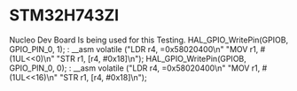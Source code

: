 # STM32H743ZI
Nucleo Dev Board Is being used for this Testing.
HAL_GPIO_WritePin(GPIOB, GPIO_PIN_0, 1); : __asm volatile ("LDR r4, =0x58020400\n" "MOV r1, #(1UL<<0)\n" "STR r1, [r4, #0x18]\n");
HAL_GPIO_WritePin(GPIOB, GPIO_PIN_0, 0); : __asm volatile ("LDR r4, =0x58020400\n" "MOV r1, #(1UL<<16)\n" "STR r1, [r4, #0x18]\n");
